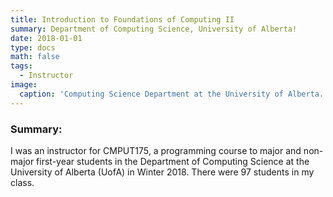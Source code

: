 ```yaml
---
title: Introduction to Foundations of Computing II
summary: Department of Computing Science, University of Alberta!
date: 2018-01-01
type: docs
math: false
tags:
  - Instructor
image:
  caption: 'Computing Science Department at the University of Alberta.'
---
```


### Summary:
I was an instructor for CMPUT175, a programming course to major and non-major first-year students in the Department of 
Computing Science at the University of Alberta (UofA) in Winter 2018. There were 97 students in my class.